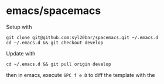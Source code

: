 # emacs/spacemacs

Setup with

```
git clone git@github.com:syl20bnr/spacemacs.git ~/.emacs.d
cd ~/.emacs.d && git checkout develop
```

Update with

```
cd ~/.emacs.d && git pull origin develop
```

then in emacs, execute `SPC f e D` to diff the template with the
